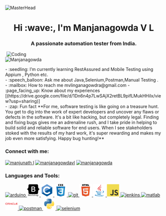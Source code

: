 ![MasterHead](https://propulsive.in/assets/img/service-icon/web.gif)
<h1 align="center">Hi :wave:, I'm Manjanagowda V L</h1>
<h3 align="center">A passionate automation tester from India.</h3>
<img  align="right" alt="Coding" width="500" src="https://miro.medium.com/v2/resize:fit:1400/format:webp/1*URVbNQirYASEkRkZPRSv4A.gif">
<p align="left"> <img src="https://komarev.com/ghpvc/?username=Manjanagowda&label=Profile%20views&color=0e75b6&style=flat" alt="Manjanagowda" /> </p>
- :seedling: I’m currently learning RestAssured and  Mobile Testing using Appium , Python etc.
<br>
- :speech_balloon: Ask me about Java,Selenium,Postman,Manual Testing .
<br>
- :mailbox: How to reach me mvlinganagowdra@gmail.com
- :page_facing_up: Know about my experiences [(https://drive.google.com/file/d/1Dn6n4p7LwSAjX2retBL9pifLMukHHilx/view?usp=sharing)]
<br>
- :zap: Fun fact **For me, software testing is like going on a treasure hunt. You get to dig into the work of expert developers and uncover any flaws or defects in the software. It's a bit like hacking, but completely legal. Finding and fixing bugs gives me an adrenaline rush, and I take pride in helping to build solid and reliable software for end users. When I see stakeholders stoked with the results of my hard work, it's super rewarding and makes my job even more satisfying. Happy bug hunting!**
<h3 align="left">Connect with me:</h3>
<p align="left">
<a href="https://www.linkedin.com/in/mvpl" target="blank"><img align="center" src="https://raw.githubusercontent.com/rahuldkjain/github-profile-readme-generator/master/src/images/icons/Social/linked-in-alt.svg" alt="manjunath l" height="30" width="40" /></a>
<a href="https://instagram.com/manjanagowdavl" target="blank"><img align="center" src="https://raw.githubusercontent.com/rahuldkjain/github-profile-readme-generator/master/src/images/icons/Social/instagram.svg" alt="manjanagowdavl" height="30" width="40" /></a>
<a href="https://www.leetcode.com/manjanagowda" target="blank"><img align="center" src="https://raw.githubusercontent.com/rahuldkjain/github-profile-readme-generator/master/src/images/icons/Social/leet-code.svg" alt="manjanagowda" height="30" width="40" /></a>
</p>

<h3 align="left">Languages and Tools:</h3>
<p align="left"> <a href="https://www.arduino.cc/" target="_blank" rel="noreferrer"> <img src="https://cdn.worldvectorlogo.com/logos/arduino-1.svg" alt="arduino" width="40" height="40"/> </a> <a href="https://getbootstrap.com" target="_blank" rel="noreferrer"> <img src="https://raw.githubusercontent.com/devicons/devicon/master/icons/bootstrap/bootstrap-plain-wordmark.svg" alt="bootstrap" width="40" height="40"/> </a> <a href="https://www.cprogramming.com/" target="_blank" rel="noreferrer"> <img src="https://raw.githubusercontent.com/devicons/devicon/master/icons/c/c-original.svg" alt="c" width="40" height="40"/> </a> <a href="https://www.w3schools.com/css/" target="_blank" rel="noreferrer"> <img src="https://raw.githubusercontent.com/devicons/devicon/master/icons/css3/css3-original-wordmark.svg" alt="css3" width="40" height="40"/> </a> <a href="https://git-scm.com/" target="_blank" rel="noreferrer"> <img src="https://www.vectorlogo.zone/logos/git-scm/git-scm-icon.svg" alt="git" width="40" height="40"/> </a> <a href="https://www.w3.org/html/" target="_blank" rel="noreferrer"> <img src="https://raw.githubusercontent.com/devicons/devicon/master/icons/html5/html5-original-wordmark.svg" alt="html5" width="40" height="40"/> </a> <a href="https://www.java.com" target="_blank" rel="noreferrer"> <img src="https://raw.githubusercontent.com/devicons/devicon/master/icons/java/java-original.svg" alt="java" width="40" height="40"/> </a> <a href="https://developer.mozilla.org/en-US/docs/Web/JavaScript" target="_blank" rel="noreferrer"> <img src="https://raw.githubusercontent.com/devicons/devicon/master/icons/javascript/javascript-original.svg" alt="javascript" width="40" height="40"/> </a> <a href="https://www.jenkins.io" target="_blank" rel="noreferrer"> <img src="https://www.vectorlogo.zone/logos/jenkins/jenkins-icon.svg" alt="jenkins" width="40" height="40"/> </a> <a href="https://www.mathworks.com/" target="_blank" rel="noreferrer"> <img src="https://upload.wikimedia.org/wikipedia/commons/2/21/Matlab_Logo.png" alt="matlab" width="40" height="40"/> </a> <a href="https://www.oracle.com/" target="_blank" rel="noreferrer"> <img src="https://raw.githubusercontent.com/devicons/devicon/master/icons/oracle/oracle-original.svg" alt="oracle" width="40" height="40"/> </a> <a href="https://postman.com" target="_blank" rel="noreferrer"> <img src="https://www.vectorlogo.zone/logos/getpostman/getpostman-icon.svg" alt="postman" width="40" height="40"/> </a> <a href="https://www.python.org" target="_blank" rel="noreferrer"> <img src="https://raw.githubusercontent.com/devicons/devicon/master/icons/python/python-original.svg" alt="python" width="40" height="40"/> </a> <a href="https://www.selenium.dev" target="_blank" rel="noreferrer"> <img src="https://raw.githubusercontent.com/detain/svg-logos/780f25886640cef088af994181646db2f6b1a3f8/svg/selenium-logo.svg" alt="selenium" width="40" height="40"/> </a> </p>
